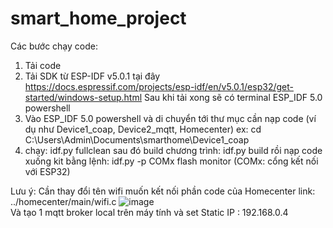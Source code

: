 # smart_home_project

Các bước chạy code:
1. Tải code 
2. Tải SDK từ ESP-IDF v5.0.1 tại đây https://docs.espressif.com/projects/esp-idf/en/v5.0.1/esp32/get-started/windows-setup.html  Sau khi tải xong sẽ có terminal ESP_IDF 5.0 powershell
3. Vào ESP_IDF 5.0 powershell và di chuyển tới thư mục cần nạp code (ví dụ như Device1_coap, Device2_mqtt, Homecenter)  ex: cd C:\Users\Admin\Documents\smarthome\Device1_coap
4. chạy: idf.py fullclean  sau đó build chương trình: idf.py build  rồi nạp code xuống kit bằng lệnh: idf.py -p COMx flash monitor  (COMx: cổng kết nối với ESP32)

Lưu ý: Cần thay đổi tên wifi muốn kết nối phần code của Homecenter link: ../homecenter/main/wifi.c
![image](https://github.com/TaamLee/smart_home_project/assets/127492072/13d77782-45c2-4bff-abfc-168842bf35e1)  
  Và tạo 1 mqtt broker local trên máy tính và set Static IP : 192.168.0.4


